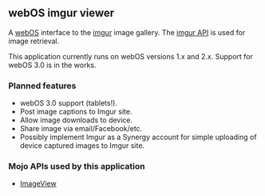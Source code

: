 ## webOS imgur viewer ##

A [webOS](https://developer.palm.com/) interface to the [imgur](http://imgur.com/) image
gallery. The [imgur API](http://api.imgur.com/) is used for image retrieval.

This application currently runs on webOS versions 1.x and 2.x. Support for webOS 3.0 is in the works.

### Planned features ###

* webOS 3.0 support (tablets!).
* Post image captions to Imgur site.
* Allow image downloads to device.
* Share image via email/Facebook/etc.
* Possibly implement Imgur as a Synergy account for simple uploading of device captured images to Imgur site.

### Mojo APIs used by this application ###

* [ImageView](https://developer.palm.com/content/api/reference/mojo/widgets/image-view.html)
